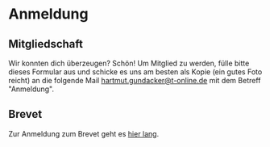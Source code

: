 # Anmeldung
## Mitgliedschaft
Wir konnten dich überzeugen? Schön!  Um Mitglied zu werden,  fülle bitte dieses Formular aus und schicke es uns am besten als Kopie (ein gutes Foto reicht) an die folgende Mail <hartmut.gundacker@t-online.de>  mit dem Betreff  "Anmeldung".

## Brevet
Zur Anmeldung zum Brevet geht es [hier lang](#Brevet).
